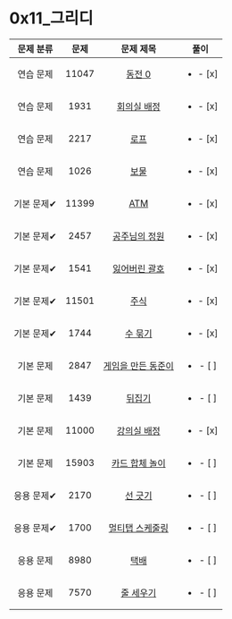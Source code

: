 # 0x11_그리디
| 문제 분류 | 문제 | 문제 제목 | 풀이 |
| :--: | :--: | :--: | :--: |
| 연습 문제 | 11047 | [동전 0](https://www.acmicpc.net/problem/11047) | <ul><li>- [x] </li></ul> |
| 연습 문제 | 1931 | [회의실 배정](https://www.acmicpc.net/problem/1931) | <ul><li>- [x] </li></ul> |
| 연습 문제 | 2217 | [로프](https://www.acmicpc.net/problem/2217) | <ul><li>- [x] </li></ul> |
| 연습 문제 | 1026 | [보물](https://www.acmicpc.net/problem/1026) | <ul><li>- [x] </li></ul> |
| 기본 문제✔ | 11399 | [ATM](https://www.acmicpc.net/problem/11399) | <ul><li>- [x] </li></ul> |
| 기본 문제✔ | 2457 | [공주님의 정원](https://www.acmicpc.net/problem/2457) | <ul><li>- [x] </li></ul> |
| 기본 문제✔ | 1541 | [잃어버린 괄호](https://www.acmicpc.net/problem/1541) | <ul><li>- [x] </li></ul> |
| 기본 문제✔ | 11501 | [주식](https://www.acmicpc.net/problem/11501) | <ul><li>- [x] </li></ul> |
| 기본 문제✔ | 1744 | [수 묶기](https://www.acmicpc.net/problem/1744) | <ul><li>- [x] </li></ul> |
| 기본 문제 | 2847 | [게임을 만든 동준이](https://www.acmicpc.net/problem/2847) | <ul><li>- [ ] </li></ul> |
| 기본 문제 | 1439 | [뒤집기](https://www.acmicpc.net/problem/1439) | <ul><li>- [ ] </li></ul> |
| 기본 문제 | 11000 | [강의실 배정](https://www.acmicpc.net/problem/11000) | <ul><li>- [x] </li></ul> |
| 기본 문제 | 15903 | [카드 합체 놀이](https://www.acmicpc.net/problem/15903) | <ul><li>- [ ] </li></ul> |
| 응용 문제✔ | 2170 | [선 긋기](https://www.acmicpc.net/problem/2170) | <ul><li>- [ ] </li></ul> |
| 응용 문제✔ | 1700 | [멀티탭 스케줄링](https://www.acmicpc.net/problem/1700) | <ul><li>- [ ] </li></ul> |
| 응용 문제 | 8980 | [택배](https://www.acmicpc.net/problem/8980) | <ul><li>- [ ] </li></ul> |
| 응용 문제 | 7570 | [줄 세우기](https://www.acmicpc.net/problem/7570) | <ul><li>- [ ] </li></ul> |
